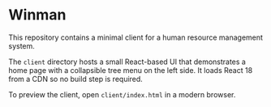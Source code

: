 # Winman

This repository contains a minimal client for a human resource management system.

The `client` directory hosts a small React-based UI that demonstrates a home page
with a collapsible tree menu on the left side. It loads React 18 from a CDN so
no build step is required.

To preview the client, open `client/index.html` in a modern browser.
